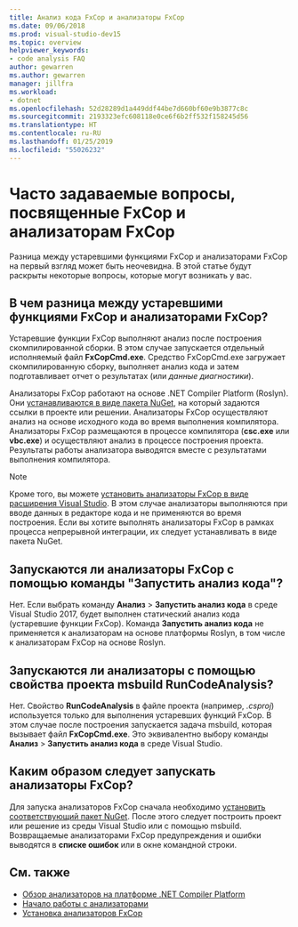 ```yaml
---
title: Анализ кода FxCop и анализаторы FxCop
ms.date: 09/06/2018
ms.prod: visual-studio-dev15
ms.topic: overview
helpviewer_keywords:
- code analysis FAQ
author: gewarren
ms.author: gewarren
manager: jillfra
ms.workload:
- dotnet
ms.openlocfilehash: 52d28289d1a449ddf44be7d660bf60e9b3877c8c
ms.sourcegitcommit: 2193323efc608118e0ce6f6b2ff532f158245d56
ms.translationtype: HT
ms.contentlocale: ru-RU
ms.lasthandoff: 01/25/2019
ms.locfileid: "55026232"
---
```

# <a name="frequently-asked-questions-about-fxcop-and-fxcop-analyzers"></a>Часто задаваемые вопросы, посвященные FxCop и анализаторам FxCop

Разница между устаревшими функциями FxCop и анализаторами FxCop на первый взгляд может быть неочевидна. В этой статье будут раскрыты некоторые вопросы, которые могут возникать у вас.

## <a name="whats-the-difference-between-legacy-fxcop-and-fxcop-analyzers"></a>В чем разница между устаревшими функциями FxCop и анализаторами FxCop?

Устаревшие функции FxCop выполняют анализ после построения скомпилированной сборки. В этом случае запускается отдельный исполняемый файл **FxCopCmd.exe**. Средство FxCopCmd.exe загружает скомпилированную сборку, выполняет анализ кода и затем подготавливает отчет о результатах (или *данные диагностики*).

Анализаторы FxCop работают на основе .NET Compiler Platform (Roslyn). Они [устанавливаются в виде пакета NuGet](install-fxcop-analyzers.md#to-install-fxcop-analyzers-as-a-nuget-package), на который задаются ссылки в проекте или решении. Анализаторы FxCop осуществляют анализ на основе исходного кода во время выполнения компилятора. Анализаторы FxCop размещаются в процессе компилятора (**csc.exe** или **vbc.exe**) и осуществляют анализ в процессе построения проекта. Результаты работы анализатора выводятся вместе с результатами выполнения компилятора.

> [!NOTE]
> Кроме того, вы можете [установить анализаторы FxCop в виде расширения Visual Studio](install-fxcop-analyzers.md#to-install-fxcop-analyzers-as-a-vsix). В этом случае анализаторы выполняются при вводе данных в редакторе кода и не применяются во время построения. Если вы хотите выполнять анализаторы FxCop в рамках процесса непрерывной интеграции, их следует устанавливать в виде пакета NuGet.

## <a name="does-the-run-code-analysis-command-run-fxcop-analyzers"></a>Запускаются ли анализаторы FxCop с помощью команды "Запустить анализ кода"?

Нет. Если выбрать команду **Анализ** > **Запустить анализ кода** в среде Visual Studio 2017, будет выполнен статический анализ кода (устаревшие функции FxCop). Команда **Запустить анализ кода** не применяется к анализаторам на основе платформы Roslyn, в том числе к анализаторам FxCop на основе Roslyn.

## <a name="does-the-runcodeanalysis-msbuild-project-property-run-analyzers"></a>Запускаются ли анализаторы с помощью свойства проекта msbuild RunCodeAnalysis?

Нет. Свойство **RunCodeAnalysis** в файле проекта (например, *.csproj*) используется только для выполнения устаревших функций FxCop. В этом случае после построения запускается задача msbuild, которая вызывает файл **FxCopCmd.exe**. Это эквивалентно выбору команды **Анализ** > **Запустить анализ кода** в среде Visual Studio.

## <a name="so-how-do-i-run-fxcop-analyzers-then"></a>Каким образом следует запускать анализаторы FxCop?

Для запуска анализаторов FxCop сначала необходимо [установить соответствующий пакет NuGet](install-fxcop-analyzers.md). После этого следует построить проект или решение из среды Visual Studio или с помощью msbuild. Возвращаемые анализаторами FxCop предупреждения и ошибки выводятся в **списке ошибок** или в окне командной строки.

## <a name="see-also"></a>См. также

- [Обзор анализаторов на платформе .NET Compiler Platform](roslyn-analyzers-overview.md)
- [Начало работы с анализаторами](fxcop-analyzers.yml)
- [Установка анализаторов FxCop](install-fxcop-analyzers.md)
